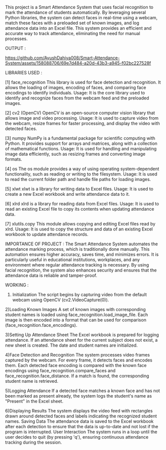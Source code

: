 This project is a Smart Attendance System that uses facial recognition to mark the attendance of students automatically. By leveraging several Python libraries, the system can detect faces in real-time using a webcam, match these faces with a preloaded set of known images, and log attendance data into an Excel file. This system provides an efficient and accurate way to track attendance, eliminating the need for manual processes.

OUTPUT : 


https://github.com/AyushDahiya008/Smart-Attendance-System/assets/158088706/69e7d484-a20d-43b3-a945-f02bc227528f



LIBRARIES USED : 


[1] face_recognition
 This library is used for face detection and recognition. It allows the loading of images, encoding of faces, and comparing face encodings to identify individuals.
Usage: It is the core library used to identify and recognize faces from the webcam feed and the preloaded images.


[2] cv2 (OpenCV)
 OpenCV is an open-source computer vision library that allows image and video processing.
Usage: It is used to capture video from the webcam, resize frames for faster processing, and display the video with detected faces.


[3] numpy
 NumPy is a fundamental package for scientific computing with Python. It provides support for arrays and matrices, along with a collection of mathematical functions.
Usage: It is used for handling and manipulating image data efficiently, such as resizing frames and converting image formats.


[4] os
 The os module provides a way of using operating system-dependent functionality, such as reading or writing to the filesystem.
Usage: It is used to read the current folder path and handle file paths for loading images.


[5] xlwt
 xlwt is a library for writing data to Excel files.
Usage: It is used to create a new Excel workbook and write attendance data to it.


[6] xlrd
 xlrd is a library for reading data from Excel files.
Usage: It is used to read an existing Excel file to copy its contents when updating attendance data.


[7] xlutils.copy
 This module allows copying and editing Excel files read by xlrd.
Usage: It is used to copy the structure and data of an existing Excel workbook to update attendance records.




IMPORTANCE OF PROJECT : 
The Smart Attendance System automates the attendance marking process, which is traditionally done manually. This automation ensures higher accuracy, saves time, and minimizes errors. It is particularly useful in educational institutions, workplaces, and any environment where regular attendance tracking is necessary. By using facial recognition, the system also enhances security and ensures that the attendance data is reliable and tamper-proof.





WORKING :
1) Initialization
The script begins by capturing video from the default webcam using OpenCV (cv2.VideoCapture(0)).

2)Loading Known Images
A set of known images with corresponding student names is loaded using face_recognition.load_image_file. Each image is then encoded into a format that can be used for comparison (face_recognition.face_encodings).

3)Setting Up Attendance Sheet
The Excel workbook is prepared for logging attendance. If an attendance sheet for the current subject does not exist, a new sheet is created. The date and student names are initialized.

4)Face Detection and Recognition
The system processes video frames captured by the webcam. For every frame, it detects faces and encodes them.
Each detected face encoding is compared with the known face encodings using face_recognition.compare_faces and face_recognition.face_distance.
If a match is found, the corresponding student name is retrieved.

5)Logging Attendance
If a detected face matches a known face and has not been marked as present already, the system logs the student's name as "Present" in the Excel sheet.

6)Displaying Results
The system displays the video feed with rectangles drawn around detected faces and labels indicating the recognized student names.
Saving Data
The attendance data is saved to the Excel workbook after each detection to ensure that the data is up-to-date and not lost if the program is interrupted.
User Interaction
The system runs in a loop until the user decides to quit (by pressing 'q'), ensuring continuous attendance tracking during the session.




